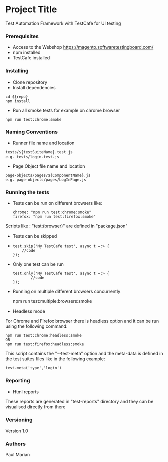# Project Title

Test Automation Framework with TestCafe for UI testing

### Prerequisites

* Access to the Webshop https://magento.softwaretestingboard.com/
* npm installed 
* TestCafe installed

### Installing

* Clone repository
* Install dependencies 

```
cd ${repo}
npm install
```

* Run all smoke tests for example on chrome browser 

```
npm run test:chrome:smoke
```

### Naming Conventions

* Runner file name and location

```
tests/${testSuiteName}.test.js
e.g. tests/login.test.js
```

* Page Object file name and location
  
```
page-objects/pages/${ComponentName}.js
e.g. page-objects/pages/LogInPage.js
```
  
### Running the tests

* Tests can be run on different browsers like:
    
    ```
    chrome: "npm run test:chrome:smoke"
    firefox: "npm run test:firefox:smoke"
    ```
    
Scripts like : "test:(browser)" are defined in "package.json"

* Tests can be skipped
* 
    ```
    test.skip('My TestCafe test', async t =:> {
        //code
    });
    ```
* Only one test can be run

    ```
    test.only('My TestCafe test', async t =:> {
            //code
    });
    ```
  
* Running on multiple different browsers concurrently 


    npm run test:multiple:browsers:smoke
    
* Headless mode

For Chrome and Firefox browser there is headless option and it can be run using the following command:

    npm run test:chrome:headless:smoke
    OR
    npm run test:firefox:headless:smoke

This script contains the "--test-meta" option and the meta-data is defined in the test suites files like in the following example:

```
test.meta('type','login')
```

### Reporting

* Html reports 

These reports are generated in "test-reports" directory and they can be visualised directly from there
    
### Versioning

Version 1.0

### Authors

Paul Marian